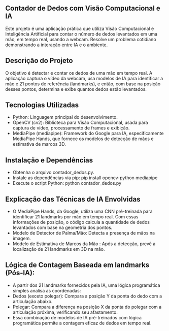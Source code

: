 

<h2>Contador de Dedos com Visão Computacional e IA</h2>
Este projeto é uma aplicação prática que utiliza Visão Computacional e Inteligência Artificial para contar o número de dedos levantados em uma mão, em tempo real, usando a webcam. Resolve um problema cotidiano demonstrando a interação entre IA e o ambiente.


<h2>Descrição do Projeto</h2>
O objetivo é detectar e contar os dedos de uma mão em tempo real. A aplicação captura o vídeo da webcam, usa modelos de IA para identificar a mão e 21 pontos de referência (landmarks), e então, com base na posição desses pontos, determina e exibe quantos dedos estão levantados.


<h2>Tecnologias Utilizadas</h2>

+ Python: Linguagem principal do desenvolvimento.
+ OpenCV (cv2): Biblioteca para Visão Computacional, usada para captura de vídeo, processamento de frames e exibição.
+ MediaPipe (mediapipe): Framework do Google para IA, especificamente MediaPipe Hands, que fornece os modelos de detecção de mãos e estimativa de marcos 3D.


<h2>Instalação e Dependências</h2>

+ Obtenha o arquivo contador_dedos.py.
+ Instale as dependências via pip: pip install opencv-python mediapipe
+ Execute o script Python: python contador_dedos.py


<h2>Explicação das Técnicas de IA Envolvidas</h2>

+ O MediaPipe Hands, da Google, utiliza uma CNN pré-treinada para identificar 21 landmarks por mão em tempo real. Com essas informações de posição, o código calcula a quantidade de dedos levantados com base na geometria dos pontos.
+ Modelo de Detector de Palma/Mão: Detecta a presença de mãos na imagem.
+ Modelo de Estimativa de Marcos da Mão : Após a detecção, prevê a localização de 21 landmarks em 3D na mão.


<h2>Lógica de Contagem Baseada em landmarks (Pós-IA):</h2>

+ A partir dos 21 landmarks fornecidos pela IA, uma lógica programática simples analisa as coordenadas:
+ Dedos (exceto polegar): Compara a posição Y da ponta do dedo com a articulação abaixo.
+ Polegar: Compara a diferença na posição X da ponta do polegar com a articulação próxima, verificando seu afastamento.
+ Essa combinação de modelos de IA pré-treinados com lógica programática permite a contagem eficaz de dedos em tempo real.
